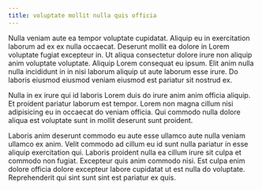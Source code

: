 ```yaml
---
title: voluptate mollit nulla quis officia
---
```


Nulla veniam aute ea tempor voluptate cupidatat. Aliquip eu in exercitation laborum ad ex ex nulla occaecat. Deserunt mollit ea dolore in Lorem voluptate fugiat excepteur in. Ut aliqua consectetur dolore irure non aliquip anim voluptate voluptate. Aliquip Lorem consequat eu ipsum. Elit anim nulla nulla incididunt in in nisi laborum aliquip ut aute laborum esse irure. Do laboris eiusmod eiusmod veniam eiusmod est pariatur sit nostrud ex.

Nulla in ex irure qui id laboris Lorem duis do irure anim anim officia aliquip. Et proident pariatur laborum est tempor. Lorem non magna cillum nisi adipisicing eu in occaecat do veniam officia. Qui commodo nulla dolore aliqua est voluptate sunt in mollit deserunt sunt proident.

Laboris anim deserunt commodo eu aute esse ullamco aute nulla veniam ullamco ex anim. Velit commodo ad cillum eu id sunt nulla pariatur in esse aliquip exercitation qui. Laboris proident nulla ea cillum irure sit culpa et commodo non fugiat. Excepteur quis anim commodo nisi. Est culpa enim dolore officia dolore excepteur labore cupidatat ut est nulla do voluptate. Reprehenderit qui sint sunt sint est pariatur ex quis.